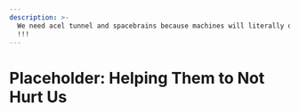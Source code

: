 ```yaml
---
description: >-
  We need acel tunnel and spacebrains because machines will literally destroy us
  !!!
---
```


# Placeholder: Helping Them to Not Hurt Us

